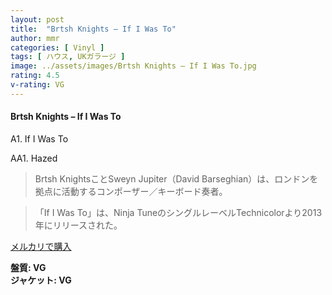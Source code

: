 ```yaml
---
layout: post
title:  "Brtsh Knights – If I Was To"
author: mmr
categories: [ Vinyl ]
tags: [ ハウス, UKガラージ ]
image: ../assets/images/Brtsh Knights – If I Was To.jpg
rating: 4.5
v-rating: VG
---
```


#### Brtsh Knights – If I Was To

A1. If I Was To

AA1. Hazed

> Brtsh KnightsことSweyn Jupiter（David Barseghian）は、ロンドンを拠点に活動するコンポーザー／キーボード奏者。

> 「If I Was To」は、Ninja TuneのシングルレーベルTechnicolorより2013年にリリースされた。

[メルカリで購入](https://jp.mercari.com/item/m72551982372)

<div class="mt-4 mb-4 d-flex align-items-center">
<strong class="mr-1">盤質: VG</strong>
</div>
<div class="mt-4 mb-4 d-flex align-items-center">
<strong class="mr-1">ジャケット: VG</strong>
</div>
